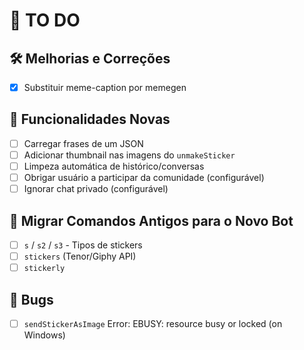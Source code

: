 # 📝 TO DO

## 🛠️ Melhorias e Correções
- [x] Substituir meme-caption por memegen

## 🚀 Funcionalidades Novas

- [ ] Carregar frases de um JSON
- [ ] Adicionar thumbnail nas imagens do `unmakeSticker`
- [ ] Limpeza automática de histórico/conversas
- [ ] Obrigar usuário a participar da comunidade (configurável)
- [ ] Ignorar chat privado (configurável)

## 🔄 Migrar Comandos Antigos para o Novo Bot

- [ ] `s` / `s2` / `s3` - Tipos de stickers
- [ ] `stickers` (Tenor/Giphy API)
- [ ] `stickerly`

## 👾 Bugs

- [ ] `sendStickerAsImage` Error: EBUSY: resource busy or locked (on Windows)

